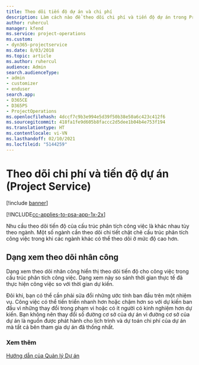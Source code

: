 ```yaml
---
title: Theo dõi tiến độ dự án và chi phí
description: Làm cách nào để theo dõi chi phí và tiến độ dự án trong Project Service
author: ruhercul
manager: kfend
ms.service: project-operations
ms.custom:
- dyn365-projectservice
ms.date: 8/03/2018
ms.topic: article
ms.author: ruhercul
audience: Admin
search.audienceType:
- admin
- customizer
- enduser
search.app:
- D365CE
- D365PS
- ProjectOperations
ms.openlocfilehash: 4dccf7c9b3e994e5d39f50b38e50a6c423c412f6
ms.sourcegitcommit: 418fa1fe9d605b8faccc2d5dee1b04b4e753f194
ms.translationtype: HT
ms.contentlocale: vi-VN
ms.lasthandoff: 02/10/2021
ms.locfileid: "5144259"
---
```

# <a name="track-project-progress-and-cost-project-service"></a>Theo dõi chi phí và tiến độ dự án (Project Service)

[!include [banner](../includes/psa-now-project-operations.md)]

[!INCLUDE[cc-applies-to-psa-app-1x-2x](../includes/cc-applies-to-psa-app-1x-2x.md)]

Nhu cầu theo dõi tiến độ của cấu trúc phân tích công việc là khác nhau tùy theo ngành. Một số ngành cần theo dõi chi tiết chặt chẽ cấu trúc phân tích công việc trong khi các ngành khác có thể theo dõi ở mức độ cao hơn.  
  
## <a name="effort-tracking-view"></a>Dạng xem theo dõi nhân công  
Dạng xem theo dõi nhân công hiển thị theo dõi tiến độ cho công việc trong cấu trúc phân tích công việc. Dạng xem này so sánh thời gian thực tế đã thực hiện công việc so với thời gian dự kiến.  
  
Đôi khi, bạn có thể cần phải sửa đổi những ước tính ban đầu trên một nhiệm vụ. Công việc có thể tiến triển nhanh hơn hoặc chậm hơn so với dự kiến ban đầu vì những thay đổi trong phạm vi hoặc có ít người có kinh nghiệm hơn dự kiến. Bạn không nên thay đổi số đường cơ sở của dự án vì đường cơ sở của dự án là nguồn được phát hành cho lịch trình và dự toán chi phí của dự án mà tất cả bên tham gia dự án đã thống nhất.  
  
### <a name="see-also"></a>Xem thêm  
 [Hướng dẫn của Quản lý Dự án](../psa/project-manager-guide.md)
